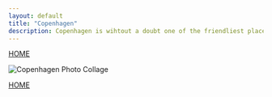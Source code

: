 ```yaml
---
layout: default
title: "Copenhagen"
description: Copenhagen is wihtout a doubt one of the friendliest places I have traveled and it was amazing to embrace the Danish culture.
---
```

[HOME](index.md)

![Copenhagen Photo Collage](/img/copey.png)


[HOME](index.md)
